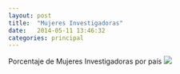 ```yaml
---
layout: post
title:  "Mujeres Investigadoras"
date:   2014-05-11 13:46:32
categories: principal
---
```


<p> <head> Porcentaje de Mujeres Investigadoras por país </head>
<img src= "grafico - copia.gif" gráfico></IMG>
</p>

